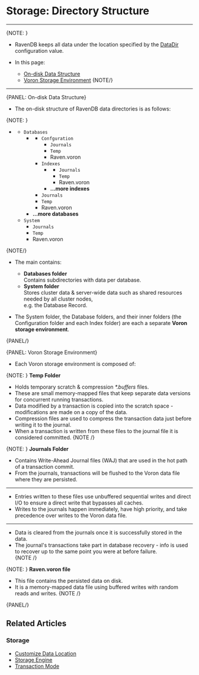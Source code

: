 # Storage: Directory Structure

---

{NOTE: }

* RavenDB keeps all data under the location specified by the [DataDir](../../server/configuration/core-configuration#datadir) configuration value.

* In this page:
    * [On-disk Data Structure](../../server/storage/directory-structure#on-disk-data-structure)
    * [Voron Storage Environment](../../server/storage/directory-structure#voron-storage-environment)
{NOTE/}

---

{PANEL: On-disk Data Structure}

* The on-disk structure of RavenDB data directories is as follows:

{NOTE: }

* __<data-dir>__
  * `Databases`
      * __<database-name>__
          * `Confguration`
              * `Journals`
              * `Temp`
              * Raven.voron
          * `Indexes`
              * __<index-name>__
                  * `Journals`
                  * `Temp`
                  * Raven.voron
              * __...more indexes__
          * `Journals`
          * `Temp`
          * Raven.voron
      * __...more databases__
  * `System`
      * `Journals`
      * `Temp`
      * Raven.voron

{NOTE/}

* The main <data-dir> contains:

  *  **Databases folder**  
     Contains subdirectories with data per database.  
  *  **System folder**  
     Stores cluster data & server-wide data such as shared resources needed by all cluster nodes,  
     e.g. the Database Record.  

* The System folder, the Database folders, and their inner folders (the Configuration folder and each Index folder) are each a separate **Voron storage environment**.

{PANEL/}

{PANEL: Voron Storage Environment}

* Each Voron storage environment is composed of:  

{NOTE: }
__Temp Folder__

* Holds temporary scratch & compression <em>*.buffers</em> files.  
* These are small memory-mapped files that keep separate data versions for concurrent running transactions.  
* Data modified by a transaction is copied into the scratch space - modifications are made on a copy of the data.  
* Compression files are used to compress the transaction data just before writing it to the journal.  
* When a transaction is written from these files to the journal file it is considered committed.
{NOTE /}

{NOTE: }
__Journals Folder__  

* Contains Write-Ahead Journal files (WAJ) that are used in the hot path of a transaction commit.  
* From the journals, transactions will be flushed to the Voron data file where they are persisted.  

---

* Entries written to these files use unbuffered sequential writes and direct I/O to ensure a direct write that bypasses all caches.  
* Writes to the journals happen immediately, have high priority, and take precedence over writes to the Voron data file.  

---

* Data is cleared from the journals once it is successfully stored in the data.  
* The journal's transactions take part in database recovery - info is used to recover up to the same point you were at before failure.  
{NOTE /}

{NOTE: }
__Raven.voron file__

* This file contains the persisted data on disk.  
* It is a memory-mapped data file using buffered writes with random reads and writes.
{NOTE /}
 
{PANEL/}

## Related Articles

### Storage

- [Customize Data Location](../../server/storage/customizing-raven-data-files-locations)
- [Storage Engine](../../server/storage/storage-engine)
- [Transaction Mode](../../server/storage/transaction-mode)
